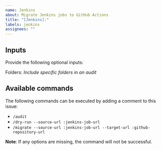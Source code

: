 ```yaml
---
name: Jenkins
about: Migrate Jenkins jobs to GitHub Actions
title: "[Jenkins]:"
labels: jenkins
assignees: ""
---
```


## Inputs

Provide the following optional inputs:

Folders:
_Include specific folders in an audit_

## Available commands

The following commands can be executed by adding a comment to this issue:

- `/audit`
- `/dry-run --source-url :jenkins-job-url`
- `/migrate --source-url :jenkins-job-url --target-url :github-repository-url`

**Note**: If any options are missing, the command will not be successful.
